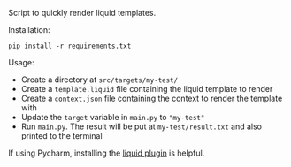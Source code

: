 Script to quickly render liquid templates.

Installation:

```commandline
pip install -r requirements.txt
```

Usage:

- Create a directory at `src/targets/my-test/`
- Create a `template.liquid` file containing the liquid template to render
- Create a `context.json` file containing the context to render the template
  with
- Update the `target` variable in `main.py` to `"my-test"`
- Run `main.py`. The result will be put at `my-test/result.txt` and also printed
  to the terminal

If using Pycharm, installing the [liquid
plugin](https://www.jetbrains.com/help/ruby/liquid.html) is helpful.